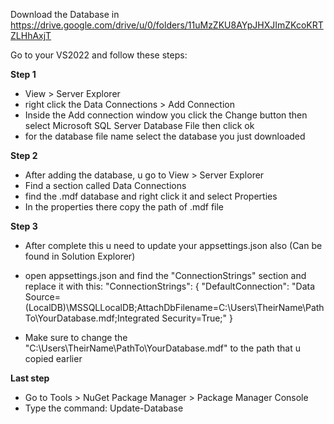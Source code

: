 Download the Database in https://drive.google.com/drive/u/0/folders/11uMzZKU8AYpJHXJImZKcoKRTZLHhAxjT

Go to your VS2022 and follow these steps:

**Step 1**
- View > Server Explorer
- right click the Data Connections > Add Connection
- Inside the Add connection window you click the Change button then select Microsoft SQL Server Database File then click ok
- for the database file name select the database you just downloaded

**Step 2**
- After adding the database, u go to View > Server Explorer 
- Find a section called Data Connections
- find the .mdf database and right click it and select Properties
- In the properties there copy the path of .mdf file

**Step 3**
- After complete this u need to update your appsettings.json also (Can be found in Solution Explorer)
- open appsettings.json and find the "ConnectionStrings" section and replace it with this:
"ConnectionStrings": {
  "DefaultConnection": "Data Source=(LocalDB)\\MSSQLLocalDB;AttachDbFilename=C:\\Users\\TheirName\\PathTo\\YourDatabase.mdf;Integrated Security=True;"
}

- Make sure to change the "C:\\Users\\TheirName\\PathTo\\YourDatabase.mdf" to the path that u copied earlier

**Last step**
- Go to Tools > NuGet Package Manager > Package Manager Console
- Type the command: Update-Database
